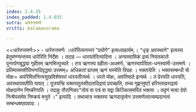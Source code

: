 ```yaml
---
index: 1.4.35
index_padded: 1.4.035
sutra: धारेरुत्तमर्णः
vritti: balamanorama

---
```

<<धारेरुत्तमर्णः>> - धारेरुत्तमर्णः ।धारे॑रित्यनन्तरं "प्रयोगे" इत्यध्याहार्यम् । "धृङ् अवस्थाने" इत्यस्य हेतुमण्ण्यन्तस्य धारेरिति निर्देशः । तदाह — धारयतेरित्यादिना । अन्यस्वामिकं द्रव्यं नियतकाले पुनरर्पणबुद्ध्या गृहीतम् ऋणमित्युच्यते । तत्र ऋणस्य ग्रहीता-अधमर्णः, ऋणस्यार्पयिता-धनस्वामी-उत्तमर्णः । प्रतिमासमशीतिभगादिवृद्ध्या उत्तमम्= अधिकतां प्राप्तम् ऋणं यस्येति विग्रहः । भक्तायेति । भक्तसम्बन्धी यो मोक्षः= अपरिमितनित्यसुखविशेषस्तं धारयतीत्यर्थः । धरते मोक्षः, अवतिष्ठते इत्यर्थः । तं प्रेरयति धारयति, अवस्थापयतीति यावत् । पूजयन्हि भक्तस्तुलसीदलादिद्रव्यं प्रयच्छति, तच्च गृह्णन्तुष्टो हरिस्तत्प्रत्तद्रव्यं मोक्षदानेन निष्क्रीणाति । तदाहुः पौराणिकाः"तोयं वा पत्रं वा यद्वा किञ्चित्समर्पितं भक्त्या । तदृणं मत्वा देवो निःश्रेयसमेव निष्क्रयं मनुते ।" इत्यादि । तथाचात्र भक्तस्य ऋणदातृत्वेन उत्तमर्णत्वात्सम्प्रदानत्वं सम्बन्धषष्ठपवादः ।